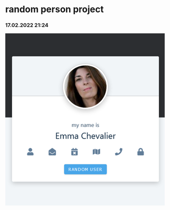 # random person project

### 17.02.2022 21:24

![Screenshot 2022-02-18 at 06-02-08 React App](./public/Screenshot-1.png)
